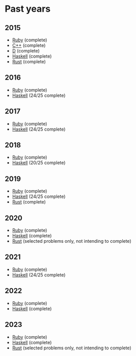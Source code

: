 # Past years

## 2015

* [Ruby](https://github.com/petertseng/adventofcode-rb-2015) (complete)
* [C++](https://github.com/petertseng/adventofcode-cpp-2015) (complete)
* [D](https://github.com/petertseng/adventofcode-d-2015) (complete)
* [Haskell](https://github.com/petertseng/adventofcode-hs-2015) (complete)
* [Rust](https://github.com/petertseng/adventofcode-rs-2015) (complete)

## 2016

* [Ruby](https://github.com/petertseng/adventofcode-rb-2016) (complete)
* [Haskell](https://github.com/petertseng/adventofcode-hs-2016) (24/25 complete)

## 2017

* [Ruby](https://github.com/petertseng/adventofcode-rb-2017) (complete)
* [Haskell](https://github.com/petertseng/adventofcode-hs-2017) (24/25 complete)

## 2018

* [Ruby](https://github.com/petertseng/adventofcode-rb-2018) (complete)
* [Haskell](https://github.com/petertseng/adventofcode-hs-2018) (20/25 complete)

## 2019

* [Ruby](https://github.com/petertseng/adventofcode-rb-2019) (complete)
* [Haskell](https://github.com/petertseng/adventofcode-hs-2019) (24/25 complete)
* [Rust](https://github.com/petertseng/adventofcode-rs-2019) (complete)

## 2020

* [Ruby](https://github.com/petertseng/adventofcode-rb-2020) (complete)
* [Haskell](https://github.com/petertseng/adventofcode-hs-2020) (complete)
* [Rust](https://github.com/petertseng/adventofcode-rs-2020) (selected problems only, not intending to complete)

## 2021

* [Ruby](https://github.com/petertseng/adventofcode-rb-2021) (complete)
* [Haskell](https://github.com/petertseng/adventofcode-hs-2021) (24/25 complete)

## 2022

* [Ruby](https://github.com/petertseng/adventofcode-rb-2022) (complete)
* [Haskell](https://github.com/petertseng/adventofcode-hs-2022) (complete)

## 2023

* [Ruby](https://github.com/petertseng/adventofcode-rb-2023) (complete)
* [Haskell](https://github.com/petertseng/adventofcode-hs-2023) (complete)
* [Rust](https://github.com/petertseng/adventofcode-rs-2023) (selected problems only, not intending to complete)
